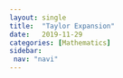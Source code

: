 ```yaml
---
layout: single
title:  "Taylor Expansion"
date:   2019-11-29
categories: [Mathematics]
sidebar: 
 nav: "navi"
---
```


<object data="/assets/mathematics/Taylor Expansion.pdf" type="application/pdf" width="100%" height="100%">
</object>